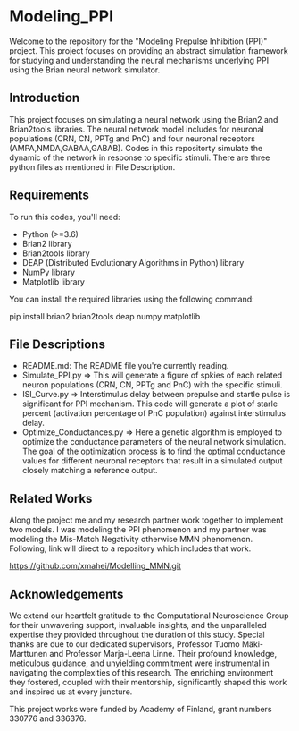 # Modeling_PPI
Welcome to the repository for the "Modeling Prepulse Inhibition (PPI)" project. This project focuses on providing an abstract simulation framework for studying and understanding the neural mechanisms underlying PPI using the Brian neural network simulator.

## Introduction

This project focuses on simulating a neural network using the Brian2 and Brian2tools libraries. The neural network model includes for neuronal populations (CRN, CN, PPTg and PnC) and four neuronal receptors (AMPA,NMDA,GABAA,GABAB). Codes in this repositorty simulate the dynamic of the network in response to specific stimuli. There are three python files as mentioned in File Description.

## Requirements

To run this codes, you'll need:

- Python (>=3.6)
- Brian2 library
- Brian2tools library
- DEAP (Distributed Evolutionary Algorithms in Python) library
- NumPy library
- Matplotlib library

You can install the required libraries using the following command:

pip install brian2 brian2tools deap numpy matplotlib

## File Descriptions

- README.md: The README file you're currently reading.
- Simulate_PPI.py => This will generate a figure of spkies of each related neuron populations (CRN, CN, PPTg and PnC) with the specific stimuli.
- ISI_Curve.py => Interstimulus delay between prepulse and startle pulse is significant for PPI mechanism. This code will generate a plot of starle percent (activation percentage of PnC population) against interstimulus delay.
- Optimize_Conductances.py => Here a genetic algorithm is employed to optimize the conductance parameters of the neural network simulation. The goal of the optimization process is to find the optimal conductance values for different neuronal receptors that result in a simulated output closely matching a reference output.

## Related Works

Along the project me and my research partner work together to implement two models. I was modeling the PPI phenomenon and my partner was modeling the Mis-Match Negativity otherwise MMN phenomenon. Following, link will direct to a repository which includes that work. 

https://github.com/xmahei/Modelling_MMN.git

## Acknowledgements

We extend our heartfelt gratitude to the Computational Neuroscience Group for their unwavering support, invaluable insights, and the unparalleled expertise they provided throughout the duration of this study. Special thanks are due to our dedicated supervisors, Professor Tuomo Mäki-Marttunen and Professor Marja-Leena Linne. Their profound knowledge, meticulous guidance, and unyielding commitment were instrumental in navigating the complexities of this research. The enriching environment they fostered, coupled with their mentorship, significantly shaped this work and inspired us at every juncture. 

This project works were funded by Academy of Finland, grant numbers 330776 and 336376.

